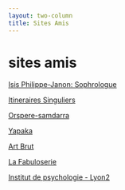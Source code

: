 ```yaml
---
layout: two-column
title: Sites Amis
---
```


# sites amis
<a href="http://isispjsophro.com/" target="_blank">Isis Philippe-Janon: Sophrologue</a>


<a href="http://itinerairessinguliers.com/fr/" target="_blank">Itineraires Singuliers</a>

<a href="http://www.ch-le-vinatier.fr/orspere-samdarra.html" target="_blank">Orspere-samdarra</a>

<a href="http://www.yapaka.be" target="_blank">Yapaka</a>

<a href="https://www.artbrut.ch" target="_blank">Art Brut</a>

<a href="http://www.fabuloserie.com" target="_blank">La Fabuloserie</a>

<a href="https://psycho.univ-lyon2.fr/le-site-de-l-institut-de-psychologie-530186.kjsp" target="_blank">Institut de psychologie - Lyon2</a>

